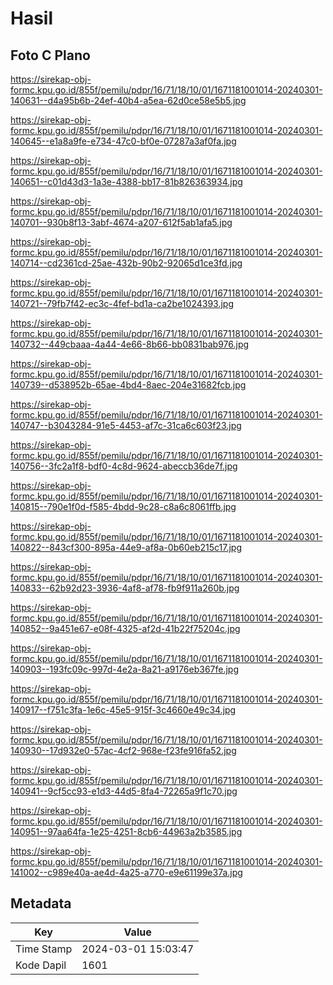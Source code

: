 # Hasil

## Foto C Plano

https://sirekap-obj-formc.kpu.go.id/855f/pemilu/pdpr/16/71/18/10/01/1671181001014-20240301-140631--d4a95b6b-24ef-40b4-a5ea-62d0ce58e5b5.jpg

https://sirekap-obj-formc.kpu.go.id/855f/pemilu/pdpr/16/71/18/10/01/1671181001014-20240301-140645--e1a8a9fe-e734-47c0-bf0e-07287a3af0fa.jpg

https://sirekap-obj-formc.kpu.go.id/855f/pemilu/pdpr/16/71/18/10/01/1671181001014-20240301-140651--c01d43d3-1a3e-4388-bb17-81b826363934.jpg

https://sirekap-obj-formc.kpu.go.id/855f/pemilu/pdpr/16/71/18/10/01/1671181001014-20240301-140701--930b8f13-3abf-4674-a207-612f5ab1afa5.jpg

https://sirekap-obj-formc.kpu.go.id/855f/pemilu/pdpr/16/71/18/10/01/1671181001014-20240301-140714--cd2361cd-25ae-432b-90b2-92065d1ce3fd.jpg

https://sirekap-obj-formc.kpu.go.id/855f/pemilu/pdpr/16/71/18/10/01/1671181001014-20240301-140721--79fb7f42-ec3c-4fef-bd1a-ca2be1024393.jpg

https://sirekap-obj-formc.kpu.go.id/855f/pemilu/pdpr/16/71/18/10/01/1671181001014-20240301-140732--449cbaaa-4a44-4e66-8b66-bb0831bab976.jpg

https://sirekap-obj-formc.kpu.go.id/855f/pemilu/pdpr/16/71/18/10/01/1671181001014-20240301-140739--d538952b-65ae-4bd4-8aec-204e31682fcb.jpg

https://sirekap-obj-formc.kpu.go.id/855f/pemilu/pdpr/16/71/18/10/01/1671181001014-20240301-140747--b3043284-91e5-4453-af7c-31ca6c603f23.jpg

https://sirekap-obj-formc.kpu.go.id/855f/pemilu/pdpr/16/71/18/10/01/1671181001014-20240301-140756--3fc2a1f8-bdf0-4c8d-9624-abeccb36de7f.jpg

https://sirekap-obj-formc.kpu.go.id/855f/pemilu/pdpr/16/71/18/10/01/1671181001014-20240301-140815--790e1f0d-f585-4bdd-9c28-c8a6c8061ffb.jpg

https://sirekap-obj-formc.kpu.go.id/855f/pemilu/pdpr/16/71/18/10/01/1671181001014-20240301-140822--843cf300-895a-44e9-af8a-0b60eb215c17.jpg

https://sirekap-obj-formc.kpu.go.id/855f/pemilu/pdpr/16/71/18/10/01/1671181001014-20240301-140833--62b92d23-3936-4af8-af78-fb9f911a260b.jpg

https://sirekap-obj-formc.kpu.go.id/855f/pemilu/pdpr/16/71/18/10/01/1671181001014-20240301-140852--9a451e67-e08f-4325-af2d-41b22f75204c.jpg

https://sirekap-obj-formc.kpu.go.id/855f/pemilu/pdpr/16/71/18/10/01/1671181001014-20240301-140903--193fc09c-997d-4e2a-8a21-a9176eb367fe.jpg

https://sirekap-obj-formc.kpu.go.id/855f/pemilu/pdpr/16/71/18/10/01/1671181001014-20240301-140917--f751c3fa-1e6c-45e5-915f-3c4660e49c34.jpg

https://sirekap-obj-formc.kpu.go.id/855f/pemilu/pdpr/16/71/18/10/01/1671181001014-20240301-140930--17d932e0-57ac-4cf2-968e-f23fe916fa52.jpg

https://sirekap-obj-formc.kpu.go.id/855f/pemilu/pdpr/16/71/18/10/01/1671181001014-20240301-140941--9cf5cc93-e1d3-44d5-8fa4-72265a9f1c70.jpg

https://sirekap-obj-formc.kpu.go.id/855f/pemilu/pdpr/16/71/18/10/01/1671181001014-20240301-140951--97aa64fa-1e25-4251-8cb6-44963a2b3585.jpg

https://sirekap-obj-formc.kpu.go.id/855f/pemilu/pdpr/16/71/18/10/01/1671181001014-20240301-141002--c989e40a-ae4d-4a25-a770-e9e61199e37a.jpg


## Metadata

| Key        | Value               |
| ---------- | ------------------- |
| Time Stamp | 2024-03-01 15:03:47 |
| Kode Dapil | 1601                |



